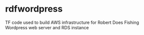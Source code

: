# rdfwordpress
TF code used to build AWS infrastructure for Robert Does Fishing Wordpress web server and RDS instance